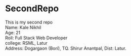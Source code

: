 # SecondRepo
This is my second repo
<br>
Name: Kale Nikhil
<br>
Age: 21
<br>
Roll: Full Stack Web Developer
<br>
college: RSML, Latur
<br>
Address: Dogargaon (Bori), TQ. Shirur Anantpal, Dist: Latur.

